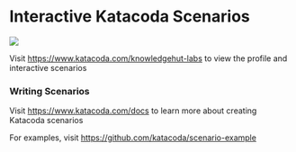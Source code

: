 # Interactive Katacoda Scenarios

[![](http://shields.katacoda.com/katacoda/knowledgehut-labs/count.svg)](https://www.katacoda.com/knowledgehut-labs "Get your profile on Katacoda.com")

Visit https://www.katacoda.com/knowledgehut-labs to view the profile and interactive scenarios

### Writing Scenarios
Visit https://www.katacoda.com/docs to learn more about creating Katacoda scenarios

For examples, visit https://github.com/katacoda/scenario-example

